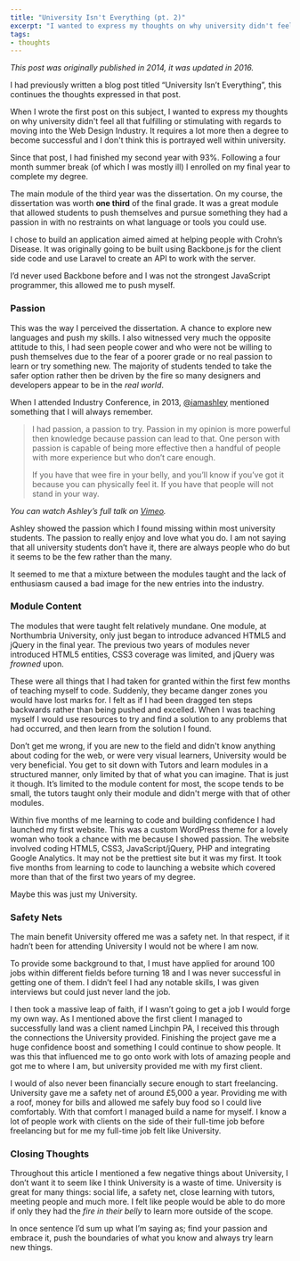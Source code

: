 ```yaml
---
title: "University Isn't Everything (pt. 2)"
excerpt: "I wanted to express my thoughts on why university didn't feel all that fulfilling or stimulating with regards to moving into the Web Design Industry."
tags:
- thoughts
---
```

_This post was originally published in 2014, it was updated in 2016._

I had previously written a blog post titled “University Isn’t Everything”, this continues the thoughts expressed in that post.

When I wrote the first post on this subject, I wanted to express my thoughts on why university didn't feel all that fulfilling or stimulating with regards to moving into the Web Design Industry. It requires a lot more then a degree to become successful and I don't think this is portrayed well within university.

Since that post, I had finished my second year with 93%. Following a four month summer break (of which I was mostly ill) I enrolled on my final year to complete my degree.

The main module of the third year was the dissertation. On my course, the dissertation was worth **one third** of the final grade. It was a great module that allowed students to push themselves and pursue something they had a passion in with no restraints on what language or tools you could use.

I chose to build an application aimed aimed at helping people with Crohn’s Disease. It was originally going to be built using Backbone.js for the client side code and use Laravel to create an API to work with the server.

I’d never used Backbone before and I was not the strongest JavaScript programmer, this allowed me to push myself.

### Passion

This was the way I perceived the dissertation. A chance to explore new languages and push my skills. I also witnessed very much the opposite attitude to this, I had seen people cower and who were not be willing to push themselves due to the fear of a poorer grade or no real passion to learn or try something new. The majority of students tended to take the safer option rather then be driven by the fire so many designers and developers appear to be in the _real world_.

When I attended Industry Conference, in 2013, [@iamashley](https://twitter.com/iamashley) mentioned something that I will always remember.

> I had passion, a passion to try. Passion in my opinion is more powerful then knowledge because passion can lead to that. One person with passion is capable of being more effective then a handful of people with more experience but who don’t care enough.
>
> If you have that wee fire in your belly, and you’ll know if you’ve got it because you can physically feel it. If you have that people will not stand in your way.

_You can watch Ashley’s full talk on [Vimeo](http://vimeo.com/67567032)._

Ashley showed the passion which I found missing within most university students. The passion to really enjoy and love what you do. I am not saying that all university students don’t have it, there are always people who do but it seems to be the few rather than the many.

It seemed to me that a mixture between the modules taught and the lack of enthusiasm caused a bad image for the new entries into the industry.

### Module Content

The modules that were taught felt relatively mundane. One module, at Northumbria University, only just began to introduce advanced HTML5 and jQuery in the final year. The previous two years of modules never introduced HTML5 entities, CSS3 coverage was limited, and jQuery was _frowned_ upon.

These were all things that I had taken for granted within the first few months of teaching myself to code. Suddenly, they became danger zones you would have lost marks for. I felt as if I had been dragged ten steps backwards rather than being pushed and excelled. When I was teaching myself I would use resources to try and find a solution to any problems that had occurred, and then learn from the solution I found.

Don’t get me wrong, if you are new to the field and didn't know anything about coding for the web, or were very visual learners, University would be very beneficial. You get to sit down with Tutors and learn modules in a structured manner, only limited by that of what you can imagine. That is just it though. It’s limited to the module content for most, the scope tends to be small, the tutors taught only their module and didn't merge with that of other modules.

Within five months of me learning to code and building confidence I had launched my first website. This was a custom WordPress theme for a lovely woman who took a chance with me because I showed passion. The website involved coding HTML5, CSS3, JavaScript/jQuery, PHP and integrating Google Analytics. It may not be the prettiest site but it was my first. It took five months from learning to code to launching a website which covered more than that of the first two years of my degree.

Maybe this was just my University.

### Safety Nets

The main benefit University offered me was a safety net. In that respect, if it hadn’t been for attending University I would not be where I am now.

To provide some background to that, I must have applied for around 100 jobs within different fields before turning 18 and I was never successful in getting one of them. I didn’t feel I had any notable skills, I was given interviews but could just never land the job.

I then took a massive leap of faith, if I wasn’t going to get a job I would forge my own way. As I mentioned above the first client I managed to successfully land was a client named Linchpin PA, I received this through the connections the University provided. Finishing the project gave me a huge confidence boost and something I could continue to show people. It was this that influenced me to go onto work with lots of amazing people and got me to where I am, but university provided me with my first client.

I would of also never been financially secure enough to start freelancing. University gave me a safety net of around £5,000 a year. Providing me with a roof, money for bills and allowed me safely buy food so I could live comfortably. With that comfort I managed build a name for myself. I know a lot of people work with clients on the side of their full-time job before freelancing but for me my full-time job felt like University.

### Closing Thoughts

Throughout this article I mentioned a few negative things about University, I don’t want it to seem like I think University is a waste of time. University is great for many things: social life, a safety net, close learning with tutors, meeting people and much more. I felt like people would be able to do more if only they had the _fire in their belly_ to learn more outside of the scope.

In once sentence I’d sum up what I’m saying as; find your passion and embrace it, push the boundaries of what you know and always try learn new things.
